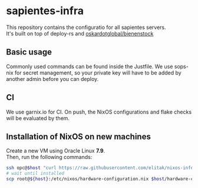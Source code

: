 # sapientes-infra

This repository contains the configuratio for all sapientes servers.  
It's built on top of deploy-rs and [oskardotglobal/bienenstock](https://github.com/oskardotglobal/bienenstock)

## Basic usage

Commonly used commands can be found inside the Justfile.
We use sops-nix for secret management, so your private key will have to be added by another admin
before you can deploy.

## CI

We use garnix.io for CI. On push, the NixOS configurations and flake checks will be evaluated by them.

## Installation of NixOS on new machines

Create a new VM using Oracle Linux **7.9**.  
Then, run the following commands:

```bash
ssh opc@$host "curl https://raw.githubusercontent.com/elitak/nixos-infect/master/nixos-infect | NIX_CHANNEL=nixos-24.11 sudo bash -x"
# wait until installed
scp root@${host}:/etc/nixos/hardware-configuration.nix $host/hardware-configuration.nix
```

